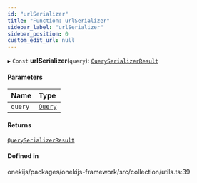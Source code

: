 ```yaml
---
id: "urlSerializer"
title: "Function: urlSerializer"
sidebar_label: "urlSerializer"
sidebar_position: 0
custom_edit_url: null
---
```


▸ `Const` **urlSerializer**(`query`): [`QuerySerializerResult`](../types/QuerySerializerResult.md)

#### Parameters

| Name | Type |
| :------ | :------ |
| `query` | [`Query`](../interfaces/Query.md) |

#### Returns

[`QuerySerializerResult`](../types/QuerySerializerResult.md)

#### Defined in

onekijs/packages/onekijs-framework/src/collection/utils.ts:39
